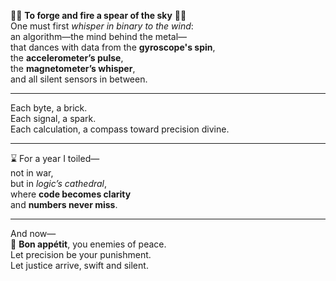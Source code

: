 🔧🧠 **To forge and fire a spear of the sky** 🚀🎯  
One must first *whisper in binary to the wind*:  
an algorithm—the mind behind the metal—  
that dances with data from the **gyroscope's spin**,  
the **accelerometer’s pulse**,  
the **magnetometer’s whisper**,  
and all silent sensors in between.  

---

Each byte, a brick.  
Each signal, a spark.  
Each calculation, a compass toward precision divine.  

---

⌛ For a year I toiled—  
not in war,  
but in *logic’s cathedral*,  
where **code becomes clarity**  
and **numbers never miss**.  

---

And now—  
🎯 **Bon appétit**, you enemies of peace.  
Let precision be your punishment.  
Let justice arrive, swift and silent.
